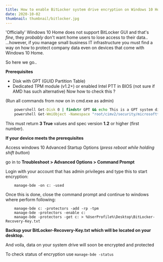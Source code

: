 ```yaml
---
title: How to enable BitLocker system drive encryption on Windows 10 Home
date: 2020-10-02
thumbnail: thumbnail/bitlocker.jpg
---
```

'Officially' Windows 10 Home does not support BitLocker GUI and that's *fine*, they *probably* don't want home users to lose access to their data..<br>
...however, if you manage small business IT infrastructure you must find a way on how to protect company data even on devices that come with Windows 10 Home.

So here we go..

**Prerequisites**

- Disk with GPT (GUID Partition Table)
- Dedicated TPM module (v1.2+) or enabled Intel PTT in BIOS (not sure if AMD has such alternative)
Now how to check this ?

(Run all commands from now on in cmd.exe as admin)
``` cmd
    powershell Get-Disk 0 | findstr GPT && echo This is a GPT system disk!
    powershell Get-WmiObject -Namespace "root/cimv2/security/microsofttpm" -Class WIN32_tpm | findstr "IsActivated IsEnabled IsOwned SpecVersion"
```
This must return **3 True** values and spec version **1.2** or higher (first number).

**If your device meets the prerequisites**

Access windows 10 Advanced Startup Options (*press reboot while holding shift button*)

go in to **Troubleshoot > Advanced Options > Command Prompt**

Login with your account that has admin privileges and type this to start encryption:
```
    manage-bde -on c: -used
```
Once this is done, close the command prompt and continue to windows where perform following:
```
    manage-bde c: -protectors -add -rp -tpm
    manage-bde -protectors -enable c:
    manage-bde -protectors -get c: > %UserProfile%\Desktop\BitLocker-Recovery-Key.txt
```
**Backup your BitLocker-Recovery-Key.txt which will be located on your desktop.**

And voila, data on your system drive will soon be encrypted and protected

To check status of encryption use `manage-bde -status`
